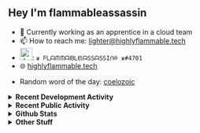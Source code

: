 ## Hey I'm flammableassassin

- 🔭 Currently working as an apprentice in a cloud team  
- 📫 How to reach me: [lighter@highlyflammable.tech](mailto:lighter@highlyflammable.tech?subject=Hello)
- <img src="https://discord.com/assets/2c21aeda16de354ba5334551a883b481.png" alt="drawing" width="25"/>: `♛ ᖴᒪᗩᙏᙏᗩᙖᒪᙓᗩSSᗩSSIᑎ® ♛#4701`
- 🌐 [highlyflammable.tech](https://highlyflammable.tech)

<!--START_SECTION:randomWord-->
- Random word of the day: [coelozoic](https://www.wordnik.com/words/coelozoic)
<!--END_SECTION:randomWord-->

<details>
  <summary><b>Recent Development Activity</b></summary>
  Doesn't record in dev containers
    <br> 
  
  <!--START_SECTION:waka-->

```text
JavaScript   11 hrs 31 mins  ███████████████████████▒░   93.02 %
JSON         41 mins         █▒░░░░░░░░░░░░░░░░░░░░░░░   05.54 %
TypeScript   5 mins          ▒░░░░░░░░░░░░░░░░░░░░░░░░   00.80 %
Other        4 mins          ░░░░░░░░░░░░░░░░░░░░░░░░░   00.57 %
```

<!--END_SECTION:waka-->

</details>

<details>
  <summary><b>Recent Public Activity</b></summary>
    <br>

  <!--START_SECTION:activity-->
1. ❗️ Closed issue [#58](https://github.com/flamableassassin/status/issues/58) in [flamableassassin/status](https://github.com/flamableassassin/status)
2. 🗣 Commented on [#58](https://github.com/flamableassassin/status/issues/58) in [flamableassassin/status](https://github.com/flamableassassin/status)
3. ❗️ Opened issue [#58](https://github.com/flamableassassin/status/issues/58) in [flamableassassin/status](https://github.com/flamableassassin/status)
4. 🗣 Commented on [#57](https://github.com/flamableassassin/status/issues/57) in [flamableassassin/status](https://github.com/flamableassassin/status)
5. ❗️ Opened issue [#57](https://github.com/flamableassassin/status/issues/57) in [flamableassassin/status](https://github.com/flamableassassin/status)
  <!--END_SECTION:activity-->

</details>

<details>
  <summary><b>Github Stats</b></summary>
    <br>
    <p align="center">
      <img width="48%" src="https://github-readme-stats.vercel.app/api?username=flamableassassin&count_private=true&show_icons=true&theme=radical"/>
      <img width="48%" src="https://github-readme-streak-stats.herokuapp.com?user=flamableassassin&theme=neon-dark"/>
    </p>
  
</details>

<details>
  <summary><b>Other Stuff</b></summary>
  <br>
<a href="https://www.abuseipdb.com/user/67633" title="AbuseIPDB" alt="AbuseIPDB Contributor Badge">
	<img src="https://www.abuseipdb.com/contributor/67633.svg" style="width: 180px;">
</a>
  
</details>
